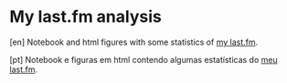 # My last.fm analysis

[en]
Notebook and html figures with some statistics of [my last.fm](https://www.last.fm/user/ansesu).

[pt]
Notebook e figuras em html contendo algumas estatísticas do [meu last.fm](https://www.last.fm/user/ansesu).

